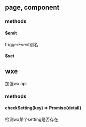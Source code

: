 ## page, component

### methods

#### $emit
triggerEvent别名

#### $set

## wxe
加强wx api

### methods

#### checkSetting(key) => Promise{detail}
检测wx某个setting是否存在
